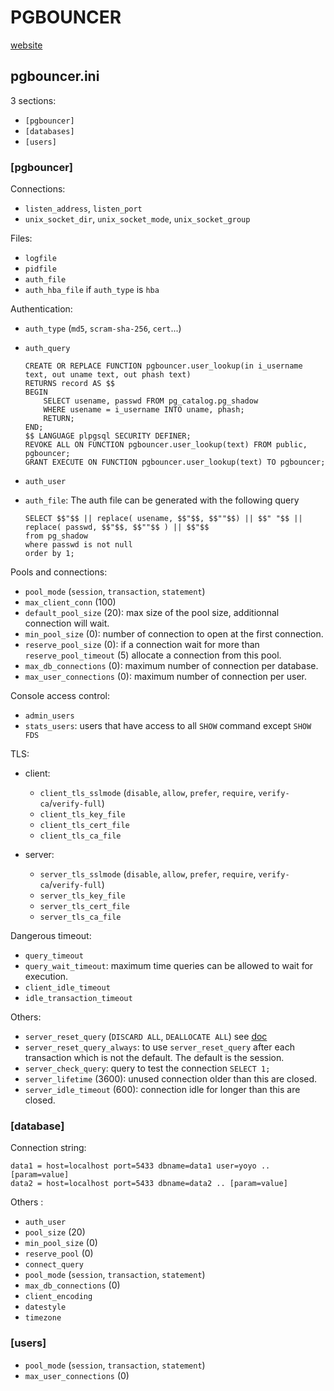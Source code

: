 # PGBOUNCER

[website](http://www.pgbouncer.org/config.html)

## pgbouncer.ini

3 sections:

* `[pgbouncer]`
* `[databases]`
* `[users]`

### [pgbouncer]

Connections:

* `listen_address`, `listen_port`
* `unix_socket_dir`, `unix_socket_mode`, `unix_socket_group`

Files:

* `logfile`
* `pidfile`
* `auth_file`
* `auth_hba_file` if `auth_type` is `hba`

Authentication:

* `auth_type` (`md5`, `scram-sha-256`, `cert`...)
* `auth_query`

  ```
  CREATE OR REPLACE FUNCTION pgbouncer.user_lookup(in i_username text, out uname text, out phash text)
  RETURNS record AS $$
  BEGIN
      SELECT usename, passwd FROM pg_catalog.pg_shadow
      WHERE usename = i_username INTO uname, phash;
      RETURN;
  END;
  $$ LANGUAGE plpgsql SECURITY DEFINER;
  REVOKE ALL ON FUNCTION pgbouncer.user_lookup(text) FROM public, pgbouncer;
  GRANT EXECUTE ON FUNCTION pgbouncer.user_lookup(text) TO pgbouncer;
  ```

* `auth_user`
* `auth_file`: The auth file can be generated with the following query

  ```
  SELECT $$"$$ || replace( usename, $$"$$, $$""$$) || $$" "$$ || replace( passwd, $$"$$, $$""$$ ) || $$"$$ 
  from pg_shadow 
  where passwd is not null 
  order by 1;
  ```	

Pools and connections:

* `pool_mode` (`session`, `transaction`, `statement`)
* `max_client_conn` (100)
* `default_pool_size` (20): max size of the pool size, additionnal connection will
  wait.
* `min_pool_size` (0): number of connection to open at the first connection.
* `reserve_pool_size` (0): if a connection wait for more than
  `reserve_pool_timeout` (5) allocate a connection from this pool.
* `max_db_connections` (0): maximum number of connection per database.
* `max_user_connections` (0): maximum number of connection per user.

Console access control:

* `admin_users`
* `stats_users`: users that have access to all `SHOW` command except `SHOW FDS`

TLS:

* client:
  * `client_tls_sslmode` (`disable`, `allow`, `prefer`, `require`,
    `verify-ca`/`verify-full`)
  * `client_tls_key_file`
  * `client_tls_cert_file`
  * `client_tls_ca_file`

* server:
  * `server_tls_sslmode` (`disable`, `allow`, `prefer`, `require`,
    `verify-ca`/`verify-full`)
  * `server_tls_key_file`
  * `server_tls_cert_file`
  * `server_tls_ca_file`

Dangerous timeout:

* `query_timeout`
* `query_wait_timeout`: maximum time queries can be allowed to wait for
  execution.
* `client_idle_timeout`
* `idle_transaction_timeout`


Others:

* `server_reset_query` (`DISCARD ALL`, `DEALLOCATE ALL`) see
  [doc](https://www.postgresql.org/docs/13/sql-discard.html)
* `server_reset_query_always`: to use `server_reset_query` after each
  transaction which is not the default. The default is the session.
* `server_check_query`: query to test the connection `SELECT 1;`
* `server_lifetime` (3600): unused connection older than this are closed.
* `server_idle_timeout` (600): connection idle for longer than this are closed.

### [database]

Connection string:

```
data1 = host=localhost port=5433 dbname=data1 user=yoyo .. [param=value]
data2 = host=localhost port=5433 dbname=data2 .. [param=value]
```

Others :

* `auth_user`
* `pool_size` (20)
* `min_pool_size` (0)
* `reserve_pool` (0)
* `connect_query`
* `pool_mode` (`session`, `transaction`, `statement`)
* `max_db_connections` (0)
* `client_encoding`
* `datestyle`
* `timezone`

### [users]

* `pool_mode` (`session`, `transaction`, `statement`)
* `max_user_connections` (0)

